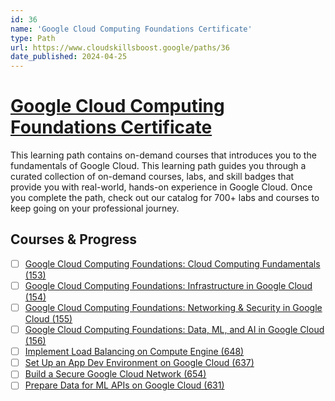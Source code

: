 ```yaml
---
id: 36
name: 'Google Cloud Computing Foundations Certificate'
type: Path
url: https://www.cloudskillsboost.google/paths/36
date_published: 2024-04-25
---
```


# [Google Cloud Computing Foundations Certificate](https://www.cloudskillsboost.google/paths/36)

This learning path contains on-demand courses that introduces you to the fundamentals of Google Cloud.  This learning path guides you through a curated collection of on-demand courses, labs, and skill badges that provide you with real-world, hands-on experience in Google Cloud. Once you complete the path, check out our catalog for 700+ labs and courses to keep going on your professional journey.

## Courses & Progress

* [ ] [Google Cloud Computing Foundations: Cloud Computing Fundamentals (153)](../courses/Google-Cloud-Computing-Foundations-Cloud-Computing-Fundamentals.md)
* [ ] [Google Cloud Computing Foundations: Infrastructure in Google Cloud (154)](../courses/Google-Cloud-Computing-Foundations-Infrastructure-in-Google-Cloud.md)
* [ ] [Google Cloud Computing Foundations: Networking & Security in Google Cloud (155)](../courses/Google-Cloud-Computing-Foundations-Networking-&-Security-in-Google-Cloud.md)
* [ ] [Google Cloud Computing Foundations: Data, ML, and AI in Google Cloud (156)](../courses/Google-Cloud-Computing-Foundations-Data-ML-and-AI-in-Google-Cloud.md)
* [ ] [Implement Load Balancing on Compute Engine (648)](../courses/Implement-Load-Balancing-on-Compute-Engine.md)
* [ ] [Set Up an App Dev Environment on Google Cloud (637)](../courses/Set-Up-an-App-Dev-Environment-on-Google-Cloud.md)
* [ ] [Build a Secure Google Cloud Network (654)](../courses/Build-a-Secure-Google-Cloud-Network.md)
* [ ] [Prepare Data for ML APIs on Google Cloud (631)](../courses/Prepare-Data-for-ML-APIs-on-Google-Cloud.md)
